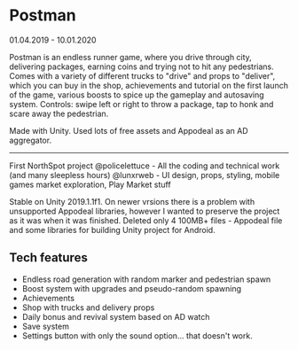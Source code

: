 # Postman
01.04.2019 - 10.01.2020

Postman is an endless runner game, where you drive through city, delivering packages, earning coins and trying not to hit any pedestrians. Comes with a variety of different trucks to "drive" and props to "deliver", which you can buy in the shop, achievements and tutorial on the first launch of the game, various boosts to spice up the gameplay and autosaving system.
Controls: swipe left or right to throw a package, tap to honk and scare away the pedestrian.

Made with Unity. Used lots of free assets and Appodeal as an AD aggregator.

- - -

First NorthSpot project
@policelettuce - All the coding and technical work (and many sleepless hours)
@lunxrweb - UI design, props, styling, mobile games market exploration, Play Market stuff

Stable on Unity 2019.1.1f1. 
On newer vrsions there is a problem with unsupported Appodeal libraries, however I wanted to preserve the project as it was when it was finished. Deleted only 4 100MB+ files - Appodeal file and some libraries for building Unity project for Android.

## Tech features
- Endless road generation with random marker and pedestrian spawn
- Boost system with upgrades and pseudo-random spawning
- Achievements
- Shop with trucks and delivery props
- Daily bonus and revival system based on AD watch
- Save system
- Settings button with only the sound option... that doesn't work.
